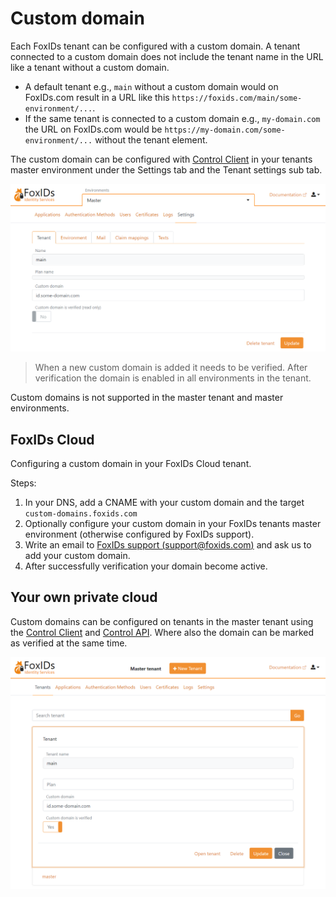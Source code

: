 # Custom domain

Each FoxIDs tenant can be configured with a custom domain. A tenant connected to a custom domain does not include the tenant name in the URL like a tenant without a custom domain.

- A default tenant e.g., `main` without a custom domain would on FoxIDs.com result in a URL like this `https://foxids.com/main/some-environment/...`.
- If the same tenant is connected to a custom domain e.g., `my-domain.com` the URL on FoxIDs.com would be `https://my-domain.com/some-environment/...` without the tenant element.

The custom domain can be configured with [Control Client](control.md#foxids-control-client) in your tenants master environment under the Settings tab and the Tenant settings sub tab. 

![Configure custom domain](images/configure-tenant-custom-domain-my-environment.png)

> When a new custom domain is added it needs to be verified. 
> After verification the domain is enabled in all environments in the tenant.

Custom domains is not supported in the master tenant and master environments.

## FoxIDs Cloud
Configuring a custom domain in your FoxIDs Cloud tenant.

Steps:

 1. In your DNS, add a CNAME with your custom domain and the target `custom-domains.foxids.com`    
 2. Optionally configure your custom domain in your FoxIDs tenants master environment (otherwise configured by FoxIDs support).
 3. Write an email to [FoxIDs support (support@foxids.com)](mailto:support@foxids.com) and ask us to add your custom domain.
 4. After successfully verification your domain become active.

## Your own private cloud
Custom domains can be configured on tenants in the master tenant using the [Control Client](control.md#foxids-control-client) and [Control API](control.md#foxids-control-api). 
Where also the domain can be marked as verified at the same time. 

![Configure reverse proxy secret](images/configure-tenant-custom-domain-environment.png)
